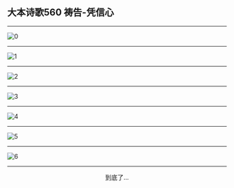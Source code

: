 
## 大本诗歌560 祷告-凭信心
        
<div id="aplayer0"></div>

---

<img alt="0" data-original="/data/d0560/0.png">

---

<img alt="1" data-original="/data/d0560/1.png">

---

<img alt="2" data-original="/data/d0560/2.png">

---

<img alt="3" data-original="/data/d0560/3.png">

---

<img alt="4" data-original="/data/d0560/4.png">

---

<img alt="5" data-original="/data/d0560/5.png">

---

<img alt="6" data-original="/data/d0560/6.png">

---

<p style="text-align: center">到底了...</p>

<script src="/js/dist-view.js"></script>

<script>
MAIN.id = 'd0560';
        
const ap0 = new APlayer({
    container: document.getElementById('aplayer0'),
    volume: 1,
    loop: 'none',
    preload: 'none',
    audio: [{
        name: '大本诗歌560.mp3',
        artist: '大本诗歌',
        url: 'https://res.wx.qq.com/voice/getvoice?mediaid=MzI0NTk3MDM5M18yMjQ3NDk0NTcw',
        cover: '/favicon'
    }]
});
</script>
